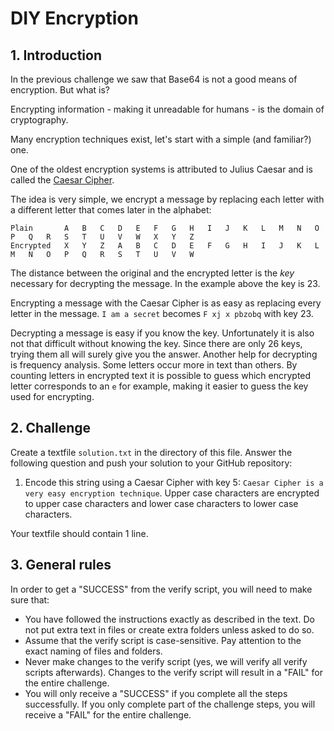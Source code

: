 # DIY Encryption

## 1. Introduction

In the previous challenge we saw that Base64 is not a good means of encryption. But what is?

Encrypting information - making it unreadable for humans - is the domain of cryptography.

Many encryption techniques exist, let's start with a simple (and familiar?) one.

One of the oldest encryption systems is attributed to Julius Caesar and is called the [Caesar Cipher](https://en.wikipedia.org/wiki/Caesar_cipher).

The idea is very simple, we encrypt a message by replacing each letter with a different letter that comes later in the alphabet:

```text
Plain	    A	B	C	D	E	F	G	H	I	J	K	L	M	N	O	P	Q	R	S	T	U	V	W	X	Y	Z
Encrypted	X	Y	Z	A	B	C	D	E	F	G	H	I	J	K	L	M	N	O	P	Q	R	S	T	U	V	W
```

The distance between the original and the encrypted letter is the _key_ necessary for decrypting the message. In the example above the key is 23.

Encrypting a message with the Caesar Cipher is as easy as replacing every letter in the message. `I am a secret` becomes `F xj x pbzobq` with key 23.

Decrypting a message is easy if you know the key. Unfortunately it is also not that difficult without knowing the key. Since there are only 26 keys, trying them all will surely give you the answer. Another help for decrypting is frequency analysis. Some letters occur more in text than others. By counting letters in encrypted text it is possible to guess which encrypted letter corresponds to an `e` for example, making it easier to guess the key used for encrypting.

## 2. Challenge

Create a textfile `solution.txt` in the directory of this file. Answer the following question and push your solution to your GitHub repository:

1. Encode this string using a Caesar Cipher with key 5: `Caesar Cipher is a very easy encryption technique`. Upper case characters are encrypted to upper case characters and lower case characters to lower case characters.

Your textfile should contain 1 line.

## 3. General rules

In order to get a "SUCCESS" from the verify script, you will need to make sure that:

-   You have followed the instructions exactly as described in the text. Do not put extra text in files or create extra folders unless asked to do so.
-   Assume that the verify script is case-sensitive. Pay attention to the exact naming of files and folders.
-   Never make changes to the verify script (yes, we will verify all verify scripts afterwards). Changes to the verify script will result in a "FAIL" for the entire challenge.
-   You will only receive a "SUCCESS" if you complete all the steps successfully. If you only complete part of the challenge steps, you will receive a "FAIL" for the entire challenge.